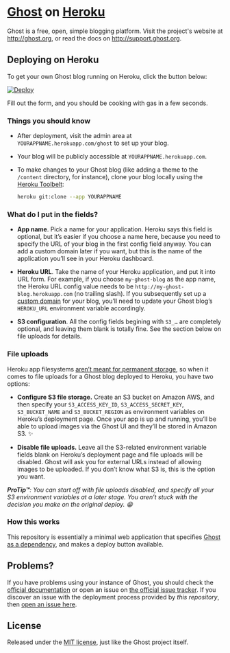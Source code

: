 # [Ghost](https://github.com/TryGhost/Ghost) on [Heroku](http://heroku.com)

Ghost is a free, open, simple blogging platform. Visit the project's website at <http://ghost.org>, or read the docs on <http://support.ghost.org>.

## Deploying on Heroku

To get your own Ghost blog running on Heroku, click the button below:

[![Deploy](https://www.herokucdn.com/deploy/button.svg)](https://heroku.com/deploy?template=https://github.com/cobyism/ghost-on-heroku)

Fill out the form, and you should be cooking with gas in a few seconds.

### Things you should know

- After deployment, visit the admin area at `YOURAPPNAME.herokuapp.com/ghost` to set up your blog.

- Your blog will be publicly accessible at `YOURAPPNAME.herokuapp.com`.

- To make changes to your Ghost blog (like adding a theme to the `/content` directory, for instance), clone your blog locally using the [Heroku Toolbelt](https://toolbelt.heroku.com/):

  ```sh
  heroku git:clone --app YOURAPPNAME
  ```

### What do I put in the fields?

- **App name**. Pick a name for your application. Heroku says this field is optional, but it’s easier if you choose a name here, because you need to specify the URL of your blog in the first config field anyway. You can add a custom domain later if you want, but this is the name of the application you’ll see in your Heroku dashboard.

- **Heroku URL**. Take the name of your Heroku application, and put it into URL form. For example, if you choose `my-ghost-blog` as the app name, the Heroku URL config value needs to be `http://my-ghost-blog.herokuapp.com` (no trailing slash). If you subsequently set up a [custom domain](https://devcenter.heroku.com/articles/custom-domains) for your blog, you’ll need to update your Ghost blog’s `HEROKU_URL` environment variable accordingly.

- **S3 configuration**. All the config fields begining with `S3_…` are completely optional, and leaving them blank is totally fine. See the section below on file uploads for details.

### File uploads

Heroku app filesystems [aren’t meant for permanent storage](https://devcenter.heroku.com/articles/dynos#ephemeral-filesystem), so when it comes to file uploads for a Ghost blog deployed to Heroku, you have two options:

- **Configure S3 file storage.** Create an S3 bucket on Amazon AWS, and then specify your `S3_ACCESS_KEY_ID`, `S3_ACCESS_SECRET_KEY`, `S3_BUCKET_NAME` and `S3_BUCKET_REGION` as environment variables on Heroku’s deployment page. Once your app is up and running, you’ll be able to upload images via the Ghost UI and they’ll be stored in Amazon S3. :sparkles:

- **Disable file uploads.** Leave all the S3-related environment variable fields blank on Heroku’s deployment page and file uploads will be disabled. Ghost will ask you for external URLs instead of allowing images to be uploaded. If you don’t know what S3 is, this is the option you want.

_**ProTip™**: You can start off with file uploads disabled, and specify all your S3 environment variables at a later stage. You aren’t stuck with the decision you make on the original deploy. :grin:_

### How this works

This repository is essentially a minimal web application that specifies [Ghost as a dependency](https://github.com/TryGhost/Ghost/wiki/Using-Ghost-as-an-NPM-module), and makes a deploy button available.

## Problems?

If you have problems using your instance of Ghost, you should check the [official documentation](http://support.ghost.org/) or open an issue on [the official issue tracker](https://github.com/TryGhost/Ghost/issues). If you discover an issue with the deployment process provided by *this repository*, then [open an issue here](https://github.com/cobyism/ghost-on-heroku).

## License

Released under the [MIT license](./LICENSE), just like the Ghost project itself.
